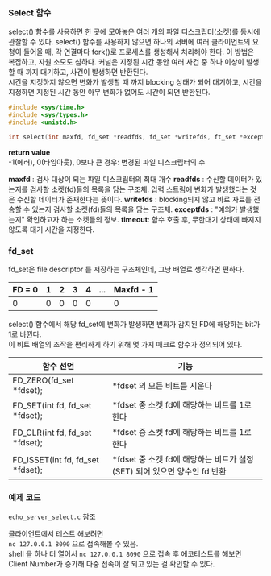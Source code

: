### Select 함수
select() 함수를 사용하면 한 곳에 모아놓은 여러 개의 파일 디스크립터(소켓)를 동시에 관찰할 수 있다.
select() 함수를 사용하지 않으면 하나의 서버에 여러 클라이언트의 요청이 들어올 때, 각 연결마다 fork()로 프로세스를 생성해서 처리해야 한다.
이 방법은 복잡하고, 자원 소모도 심하다.
커널은 지정된 시간 동안 여러 사건 중 하나 이상이 발생할 때 까지 대기하고, 사건이 발생하면 반환된다.  
시간을 지정하지 않으면 변화가 발생할 때 까지 blocking 상태가 되어 대기하고, 시간을 지정하면 지정된 시간 동안 아무 변화가 없어도 시간이 되면 반환된다.

```c
#include <sys/time.h>
#include <sys/types.h>
#include <unistd.h>

int select(int maxfd, fd_set *readfds, fd_set *writefds, ft_set *exceptfds, struct timeval *timeout);
```
**return value**  
-1(에러), 0(타임아웃), 0보다 큰 경우: 변경된 파일 디스크립터의 수

**maxfd** : 검사 대상이 되는 파일 디스크립터의 최대 개수
**readfds** : 수신할 데이터가 있는지를 검사할 소켓(fd)들의 목록을 담는 구조체. 입력 스트림에 변화가 발생했다는 것은 수신할 데이터가 존재한다는 뜻이다.
**writefds** : blocking되지 않고 바로 자료를 전송할 수 있는지 검사할 소켓(fd)들의 목록을 담는 구조체. 
**exceptfds** : "예외가 발생했는지" 확인하고자 하는 소켓들의 정보.
**timeout**: 함수 호출 후, 무한대기 상태에 빠지지 않도록 대기 시간을 지정한다.

### fd_set
fd_set은 file descriptor 를 저장하는 구조체인데, 그냥 배열로 생각하면 편하다.

| FD = 0 | 1    | 2    | 3    | 4    | ...  | Maxfd - 1 |
| ------ | ---- | ---- | ---- | ---- | ---- | --------- |
| 0      | 0    | 0    | 0    | 0    |      | 0         |

select() 함수에서 해당 fd_set에 변화가 발생하면 변화가 감지된 FD에 해당하는 bit가 1로 바뀐다.  
이 비트 배열의 조작을 편리하게 하기 위해 몇 가지 매크로 함수가 정의되어 있다.

| 함수 선언                        | 기능                                                         |
| -------------------------------- | ------------------------------------------------------------ |
| FD_ZERO(fd_set *fdset);          | *fdset 의 모든 비트를 지운다                                 |
| FD_SET(int fd, fd_set *fdset);   | *fdset 중 소켓 fd에 해당하는 비트를 1로 한다                 |
| FD_CLR(int fd, fd_set *fdset);   | *fdset 중 소켓 fd에 해당하는 비트를 1로 한다                 |
| FD_ISSET(int fd, fd_set *fdset); | *fdset 중 소켓 fd에 해당하는 비트가 설정(SET) 되어 있으면 양수인 fd 반환 |


### 예제 코드
`echo_server_select.c` 참조

클라이언트에서 테스트 해보려면   
`nc 127.0.0.1 8090` 으로 접속해볼 수 있음.   
shell 을 하나 더 열어서 `nc 127.0.0.1 8090` 으로 접속 후 에코테스트를 해보면 Client Number가 증가해 다중 접속이 잘 되고 있는 걸 확인할 수 있다.   
